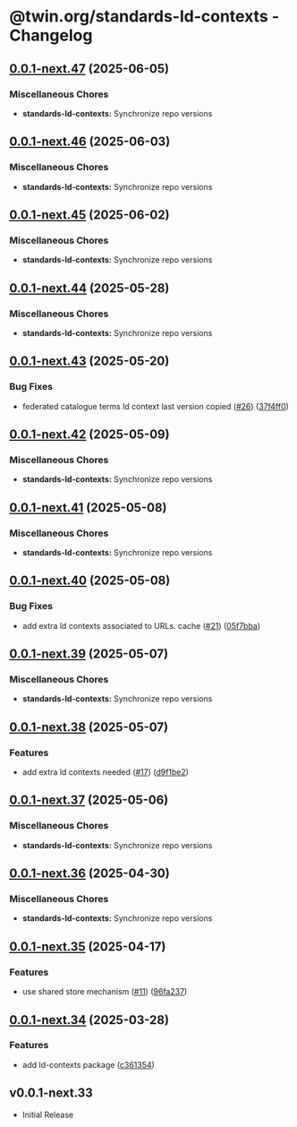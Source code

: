 # @twin.org/standards-ld-contexts - Changelog

## [0.0.1-next.47](https://github.com/twinfoundation/standards/compare/standards-ld-contexts-v0.0.1-next.46...standards-ld-contexts-v0.0.1-next.47) (2025-06-05)


### Miscellaneous Chores

* **standards-ld-contexts:** Synchronize repo versions

## [0.0.1-next.46](https://github.com/twinfoundation/standards/compare/standards-ld-contexts-v0.0.1-next.45...standards-ld-contexts-v0.0.1-next.46) (2025-06-03)


### Miscellaneous Chores

* **standards-ld-contexts:** Synchronize repo versions

## [0.0.1-next.45](https://github.com/twinfoundation/standards/compare/standards-ld-contexts-v0.0.1-next.44...standards-ld-contexts-v0.0.1-next.45) (2025-06-02)


### Miscellaneous Chores

* **standards-ld-contexts:** Synchronize repo versions

## [0.0.1-next.44](https://github.com/twinfoundation/standards/compare/standards-ld-contexts-v0.0.1-next.43...standards-ld-contexts-v0.0.1-next.44) (2025-05-28)


### Miscellaneous Chores

* **standards-ld-contexts:** Synchronize repo versions

## [0.0.1-next.43](https://github.com/twinfoundation/standards/compare/standards-ld-contexts-v0.0.1-next.42...standards-ld-contexts-v0.0.1-next.43) (2025-05-20)


### Bug Fixes

* federated catalogue terms ld context last version copied ([#26](https://github.com/twinfoundation/standards/issues/26)) ([37f4ff0](https://github.com/twinfoundation/standards/commit/37f4ff00664e8b5efc7d24f1e2417061fd2bda56))

## [0.0.1-next.42](https://github.com/twinfoundation/standards/compare/standards-ld-contexts-v0.0.1-next.41...standards-ld-contexts-v0.0.1-next.42) (2025-05-09)


### Miscellaneous Chores

* **standards-ld-contexts:** Synchronize repo versions

## [0.0.1-next.41](https://github.com/twinfoundation/standards/compare/standards-ld-contexts-v0.0.1-next.40...standards-ld-contexts-v0.0.1-next.41) (2025-05-08)


### Miscellaneous Chores

* **standards-ld-contexts:** Synchronize repo versions

## [0.0.1-next.40](https://github.com/twinfoundation/standards/compare/standards-ld-contexts-v0.0.1-next.39...standards-ld-contexts-v0.0.1-next.40) (2025-05-08)


### Bug Fixes

* add extra ld contexts associated to URLs. cache ([#21](https://github.com/twinfoundation/standards/issues/21)) ([05f7bba](https://github.com/twinfoundation/standards/commit/05f7bbafd0efbff445b878ccc2709975e50a7773))

## [0.0.1-next.39](https://github.com/twinfoundation/standards/compare/standards-ld-contexts-v0.0.1-next.38...standards-ld-contexts-v0.0.1-next.39) (2025-05-07)


### Miscellaneous Chores

* **standards-ld-contexts:** Synchronize repo versions

## [0.0.1-next.38](https://github.com/twinfoundation/standards/compare/standards-ld-contexts-v0.0.1-next.37...standards-ld-contexts-v0.0.1-next.38) (2025-05-07)


### Features

* add extra ld contexts needed ([#17](https://github.com/twinfoundation/standards/issues/17)) ([d9f1be2](https://github.com/twinfoundation/standards/commit/d9f1be2a852f776cb3a8f00bb4dd631da0fe848e))

## [0.0.1-next.37](https://github.com/twinfoundation/standards/compare/standards-ld-contexts-v0.0.1-next.36...standards-ld-contexts-v0.0.1-next.37) (2025-05-06)


### Miscellaneous Chores

* **standards-ld-contexts:** Synchronize repo versions

## [0.0.1-next.36](https://github.com/twinfoundation/standards/compare/standards-ld-contexts-v0.0.1-next.35...standards-ld-contexts-v0.0.1-next.36) (2025-04-30)


### Miscellaneous Chores

* **standards-ld-contexts:** Synchronize repo versions

## [0.0.1-next.35](https://github.com/twinfoundation/standards/compare/standards-ld-contexts-v0.0.1-next.34...standards-ld-contexts-v0.0.1-next.35) (2025-04-17)


### Features

* use shared store mechanism ([#11](https://github.com/twinfoundation/standards/issues/11)) ([96fa237](https://github.com/twinfoundation/standards/commit/96fa23735f69c1fc7e3d0019b527634fa0a042d9))

## [0.0.1-next.34](https://github.com/twinfoundation/standards/compare/standards-ld-contexts-v0.0.1-next.33...standards-ld-contexts-v0.0.1-next.34) (2025-03-28)


### Features

* add ld-contexts package ([c361354](https://github.com/twinfoundation/standards/commit/c3613542c3dab5c37cc3d9869ea72eef86bc1ba1))

## v0.0.1-next.33

- Initial Release
